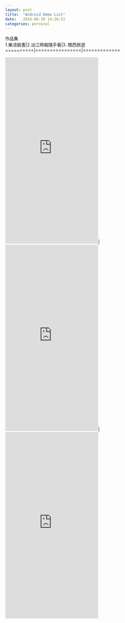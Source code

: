 ```yaml
---
layout: post
title:  "Android Demo List"
date:   2016-08-30 14:26:51
categories: perosnal
---
```


作品集
<br>
1.樂活臉書|2.淡江時報隨手看|3. 關西旅遊
==========|================|=============
<iframe src="https://appetize.io/embed/2dy90t8mk52phu9jfhyn3te970?device=nexus5&scale=75&autoplay=false&orientation=portrait&deviceColor=black" width="300px" height="597px" frameborder="0" scrolling="no"></iframe>|
<iframe src="https://appetize.io/embed/6fqa0e0398q3vxuexxg99y6x18?device=nexus5&scale=75&autoplay=false&orientation=portrait&deviceColor=black" width="300px" height="597px" frameborder="0" scrolling="no"></iframe>|
<iframe src="https://appetize.io/embed/2qc9467vp3za44brcz33uxfgd8?device=nexus5&scale=75&autoplay=false&orientation=portrait&deviceColor=black" width="300px" height="597px" frameborder="0" scrolling="no"></iframe>


